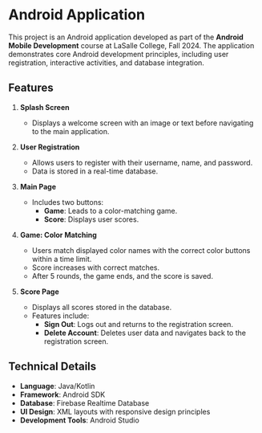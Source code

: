 # Android Application

This project is an Android application developed as part of the **Android Mobile Development** course at LaSalle College, Fall 2024. The application demonstrates core Android development principles, including user registration, interactive activities, and database integration.

## Features

1. **Splash Screen**  
   - Displays a welcome screen with an image or text before navigating to the main application.

2. **User Registration**  
   - Allows users to register with their username, name, and password.
   - Data is stored in a real-time database.

3. **Main Page**  
   - Includes two buttons:
     - **Game**: Leads to a color-matching game.
     - **Score**: Displays user scores.

4. **Game: Color Matching**  
   - Users match displayed color names with the correct color buttons within a time limit.
   - Score increases with correct matches.
   - After 5 rounds, the game ends, and the score is saved.

5. **Score Page**  
   - Displays all scores stored in the database.
   - Features include:
     - **Sign Out**: Logs out and returns to the registration screen.
     - **Delete Account**: Deletes user data and navigates back to the registration screen.

## Technical Details

- **Language**: Java/Kotlin
- **Framework**: Android SDK
- **Database**: Firebase Realtime Database
- **UI Design**: XML layouts with responsive design principles
- **Development Tools**: Android Studio
